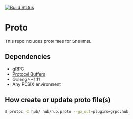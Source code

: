 [![Build Status](https://travis-ci.com/shellimsi/proto.svg?branch=master)](https://travis-ci.com/shellimsi/proto)
# Proto
This repo includes proto files for Shellimsi.


## Dependencies
* [gRPC](https://grpc.io/docs/quickstart/go.html)
* [Protocol Buffers](https://developers.google.com/protocol-buffers/)
* Golang >=1.11
* Any POSIX environment

## How create or update proto file(s)
```sh
$ protoc -I hub/ hub/hub.proto --go_out=plugins=grpc:hub
```

